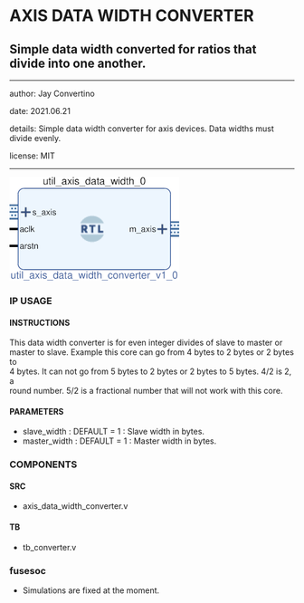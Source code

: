 # AXIS DATA WIDTH CONVERTER
## Simple data width converted for ratios that divide into one another.
---

   author: Jay Convertino   
   
   date: 2021.06.21  
   
   details: Simple data width converter for axis devices. Data widths must divide evenly.  
   
   license: MIT   
   
---

![rtl_img](./rtl.png)

### IP USAGE
#### INSTRUCTIONS

This data width converter is for even integer divides of slave to master or  
master to slave. Example this core can go from 4 bytes to 2 bytes or 2 bytes to   
4 bytes. It can not go from 5 bytes to 2 bytes or 2 bytes to 5 bytes. 4/2 is 2, a   
round number. 5/2 is a fractional number that will not work with this core.  

#### PARAMETERS

* slave_width  : DEFAULT = 1 : Slave width in bytes.
* master_width : DEFAULT = 1 : Master width in bytes.

### COMPONENTS
#### SRC

* axis_data_width_converter.v
  
#### TB

* tb_converter.v
  
### fusesoc

* Simulations are fixed at the moment.
